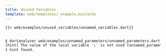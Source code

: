 ```yaml
---
title: Unused Variables
template: web/templates/_example.mustache
---
```


<pre>
<code class="hljs dart">{{> web/examples/unused_variables/unnamed_variables.dart}}
</code>
</pre>

```bash
$ dartanalyzer web/examples/unnamed_parameters/unnamed_parameters.dart 
[hint] The value of the local variable 'i' is not used (unnamed_parameters.dart, line 2, col 12)
1 hint found.
```
